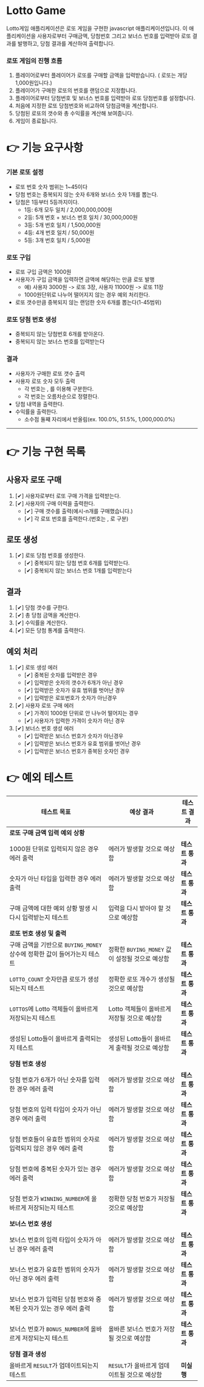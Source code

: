 # Lotto Game

Lotto게임 애플리케이션은 로또 게임을 구현한 javascript 애플리케이션입니다. 이 애플리케이션을 사용자로부터 구매금액, 당첨번호 그리고 보너스 번호를 입력받아 로또 결과를 발행하고, 당첨 결과를 계산하여 출력합니다.

### 로또 게임의 진행 흐름

1. 플레이어로부터 플레이어가 로또를 구매할 금액을 입력받습니다. ( 로또는 개당 1,000원입니다.)
2. 플레이어가 구매한 로또의 번호를 랜덤으로 지정합니다.
3. 플레이어로부터 당첨번호 및 보너스 번호를 입력받아 로또 당첨번호를 설정합니다.
4. 처음에 지정한 로또 당첨번호와 비교하여 당첨금액을 계산합니다.
5. 당첨된 로또의 갯수와 총 수익률을 계산해 보여줍니다.
6. 게임이 종료됩니다.

# 👉 기능 요구사항

### 기본 로또 설정

- 로또 번호 숫자 범위는 1~45이다
- 당첨 번호는 중복되지 않는 숫자 6개와 보너스 숫자 1개를 뽑는다.
- 당첨은 1등부터 5등까지이다.
  - 1등: 6개 모두 일치 / 2,000,000,000원
  - 2등: 5개 번호 + 보너스 번호 일치 / 30,000,000원
  - 3등: 5개 번호 일치 / 1,500,000원
  - 4등: 4개 번호 일치 / 50,000원
  - 5등: 3개 번호 일치 / 5,000원

### 로또 구입

- 로또 구입 금액은 1000원
- 사용자가 구입 금액을 입력하면 금액에 해당하는 만큼 로또 발행
  - 예) 사용자 3000원 -> 로또 3장, 사용자 11000원 -> 로또 11장
  - 1000원단위로 나누어 떨어지지 않는 경우 예외 처리한다.
- 로또 갯수만큼 중복되지 않는 랜덤한 숫자 6개를 뽑는다(1-45범위)

### 로또 당첨 번호 생성

- 중복되지 않는 당첨번호 6개를 받아온다.
- 중복되지 않는 보너스 번호를 입력받는다

### 결과

- 사용자가 구매한 로또 갯수 출력
- 사용자 로또 숫자 모두 출력
  - 각 번호는 , 를 이용해 구분한다.
  - 각 번호는 오름차순으로 정렬한다.
- 당첨 내역을 출력한다.
- 수익률을 출력한다.
  - 소수점 둘쨰 자리에서 반올림(ex. 100.0%, 51.5%, 1,000,000.0%)

---

# 👉 기능 구현 목록

## 사용자 로또 구매

1. [✔] 사용자로부터 로또 구매 가격을 입력받는다.
2. [✔] 사용자의 구매 이력을 출력한다.
   - [✔] 구매 갯수를 출력(예시-n개를 구매했습니다.)
   - [✔] 각 로또 번호를 출력한다.(번호는 , 로 구분)

## 로또 생성

1. [✔] 로또 당첨 번호를 생성한다.
   - [✔] 중복되지 않는 당첨 번호 6개를 입력받는다.
   - [✔] 중복되지 않는 보너스 번호 1개를 입력받는다

## 결과

1. [✔] 당첨 갯수를 구한다.
2. [✔] 총 당첨 금액을 계산한다.
3. [✔] 수익률을 계산한다.
4. [✔] 모든 당첨 통계를 출력한다.

## 예외 처리

1. [✔] 로또 생성 에러
   - [✔] 중복된 숫자를 입력받은 경우
   - [✔] 입력받은 숫자의 갯수가 6개가 아닌 경우
   - [✔] 입력받은 숫자가 유효 범위를 벗어난 경우
   - [✔] 입력받은 로또번호가 숫자가 아닌경우
2. [✔] 사용자 로또 구매 에러
   - [✔] 가격이 1000원 단위로 안 나누어 떨어지는 경우
   - [✔] 사용자가 입력한 가격이 숫자가 아닌 경우
3. [✔] 보너스 번호 생성 에러
   - [✔] 입력받은 보너스 번호가 숫자가 아닌경우
   - [✔] 입력받은 보너스 번호가 유효 범위를 벗어난 경우
   - [✔] 입력받은 보너스 번호가 중복된 숫자인 경우

# 👉 예외 테스트

| 테스트 목표                                                              | 예상 결과                                       | 테스트 결과     |
| ------------------------------------------------------------------------ | ----------------------------------------------- | --------------- |
| **로또 구매 금액 입력 예외 상황**                                        |                                                 |                 |
| 1000원 단위로 입력되지 않은 경우 에러 출력                               | 에러가 발생할 것으로 예상함                     | **테스트 통과** |
| 숫자가 아닌 타입을 입력한 경우 에러 출력                                 | 에러가 발생할 것으로 예상함                     | **테스트 통과** |
| 구매 금액에 대한 예외 상황 발생 시 다시 입력받는지 테스트                | 입력을 다시 받아야 할 것으로 예상함             | **테스트 통과** |
| **로또 번호 생성 및 출력**                                               |                                                 |                 |
| 구매 금액을 기반으로 `BUYING_MONEY` 상수에 정확한 값이 들어가는지 테스트 | 정확한 `BUYING_MONEY` 값이 설정될 것으로 예상함 | **테스트 통과** |
| `LOTTO_COUNT` 숫자만큼 로또가 생성되는지 테스트                          | 정확한 로또 개수가 생성될 것으로 예상함         | **테스트 통과** |
| `LOTTOS`에 Lotto 객체들이 올바르게 저장되는지 테스트                     | Lotto 객체들이 올바르게 저장될 것으로 예상함    | **테스트 통과** |
| 생성된 Lotto들이 올바르게 출력되는지 테스트                              | 생성된 Lotto들이 올바르게 출력될 것으로 예상함  | **테스트 통과** |
| **당첨 번호 생성**                                                       |                                                 |                 |
| 당첨 번호가 6개가 아닌 숫자를 입력한 경우 에러 출력                      | 에러가 발생할 것으로 예상함                     | **테스트 통과** |
| 당첨 번호의 입력 타입이 숫자가 아닌 경우 에러 출력                       | 에러가 발생할 것으로 예상함                     | **테스트 통과** |
| 당첨 번호들이 유효한 범위의 숫자로 입력되지 않은 경우 에러 출력          | 에러가 발생할 것으로 예상함                     | **테스트 통과** |
| 당첨 번호에 중복된 숫자가 있는 경우 에러 출력                            | 에러가 발생할 것으로 예상함                     | **테스트 통과** |
| 당첨 번호가 `WINNING_NUMBER`에 올바르게 저장되는지 테스트                | 정확한 당첨 번호가 저장될 것으로 예상함         | **테스트 통과** |
| **보너스 번호 생성**                                                     |                                                 |                 |
| 보너스 번호의 입력 타입이 숫자가 아닌 경우 에러 출력                     | 에러가 발생할 것으로 예상함                     | **테스트 통과** |
| 보너스 번호가 유효한 범위의 숫자가 아닌 경우 에러 출력                   | 에러가 발생할 것으로 예상함                     | **테스트 통과** |
| 보너스 번호가 입력된 당첨 번호와 중복된 숫자가 있는 경우 에러 출력       | 에러가 발생할 것으로 예상함                     | **테스트 통과** |
| 보너스 번호가 `BONUS_NUMBER`에 올바르게 저장되는지 테스트                | 올바른 보너스 번호가 저장될 것으로 예상함       | **테스트 통과** |
| **당첨 결과 생성**                                                       |                                                 |                 |
| 올바르게 `RESULT`가 업데이트되는지 테스트                                | `RESULT`가 올바르게 업데이트될 것으로 예상함    | **미실행**      |
